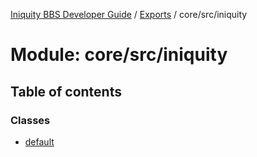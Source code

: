 [Iniquity BBS Developer Guide](../README.md) / [Exports](../modules.md) / core/src/iniquity

# Module: core/src/iniquity

## Table of contents

### Classes

- [default](../classes/core_src_iniquity.default.md)
